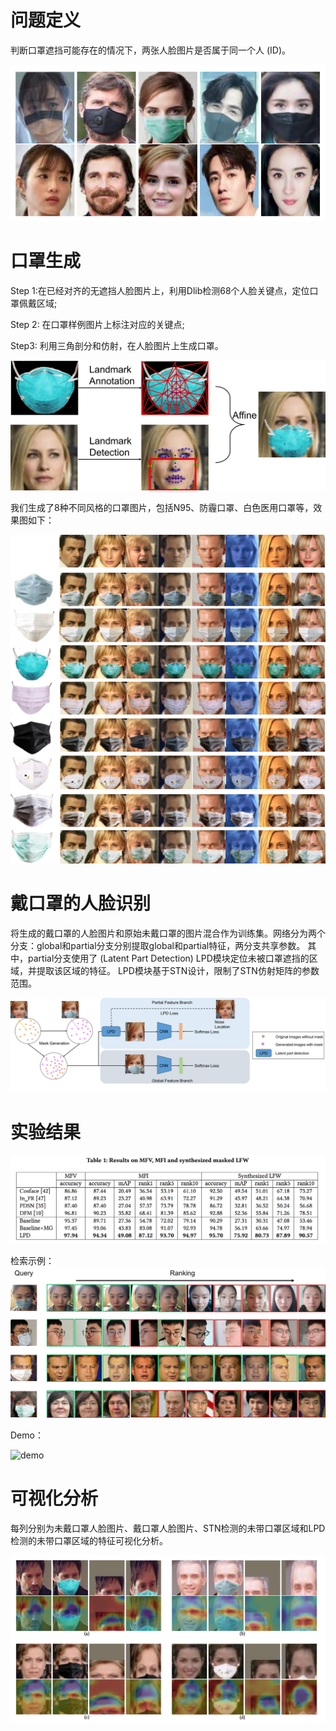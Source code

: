 # 问题定义

判断口罩遮挡可能存在的情况下，两张人脸图片是否属于同一个人 (ID)。

![image](/img/15.png)

# 口罩生成

Step 1:在已经对齐的无遮挡人脸图片上，利用Dlib检测68个人脸关键点，定位口罩佩戴区域;

Step 2: 在口罩样例图片上标注对应的关键点;

Step3: 利用三角剖分和仿射，在人脸图片上生成口罩。

![image](/img/13.png)

我们生成了8种不同风格的口罩图片，包括N95、防霾口罩、白色医用口罩等，效果图如下：

![image](/img/MG.png)

# 戴口罩的人脸识别

将生成的戴口罩的人脸图片和原始未戴口罩的图片混合作为训练集。网络分为两个分支：global和partial分支分别提取global和partial特征，两分支共享参数。
其中，partial分支使用了 (Latent Part Detection) LPD模块定位未被口罩遮挡的区域，并提取该区域的特征。
LPD模块基于STN设计，限制了STN仿射矩阵的参数范围。

![image](/img/11.png)


# 实验结果
![image](/img/16.png)

检索示例：
![image](/img/12.png)

Demo：

![demo]("http://v.qq.com/iframe/player.html?vid=g3117u8gijd&amp;width=500&amp;height=375&amp;auto=0&isAutoPlay=false")


# 可视化分析

每列分别为未戴口罩人脸图片、戴口罩人脸图片、STN检测的未带口罩区域和LPD检测的未带口罩区域的特征可视化分析。

![image](/img/17.png)
